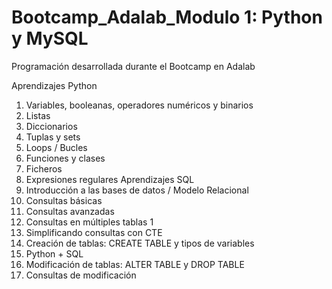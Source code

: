 # Bootcamp_Adalab_Modulo 1: Python y MySQL
Programación desarrollada durante el Bootcamp en Adalab

Aprendizajes Python
 1. Variables, booleanas, operadores numéricos y binarios
 2. Listas 
 3. Diccionarios
 4. Tuplas y sets
 5. Loops / Bucles
 6. Funciones y clases
 7. Ficheros
 8. Expresiones regulares
Aprendizajes SQL
1. Introducción a las bases de datos / Modelo Relacional
2. Consultas básicas 
3. Consultas avanzadas 
4. Consultas en múltiples tablas 1
5. Simplificando consultas con CTE
6. Creación de tablas: CREATE TABLE y tipos de variables
7. Python + SQL
8. Modificación de tablas: ALTER TABLE y DROP TABLE
9. Consultas de modificación
